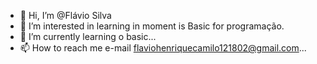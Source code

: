 - 👋 Hi, I’m @Flávio Silva
- 👀 I’m interested in learning in moment is Basic for programação.
- 🌱 I’m currently learning o basic...
- 📫 How to reach me e-mail flaviohenriquecamilo121802@gmail.com...
  
<!---
zaratros1812/zaratros1812 is a ✨ special ✨ repository because its `README.md` (this file) appears on your GitHub profile.
You can click the Preview link to take a look at your changes.
--->
